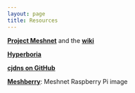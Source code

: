 ```yaml
---
layout: page
title: Resources
---
```


__[Project Meshnet](https://projectmeshnet.org/)__ and the __[wiki](https://wiki.projectmeshnet.org/Main_Page)__

__[Hyperboria](http://hyperboria.net/)__

__[cjdns on GitHub](https://github.com/cjdelisle/cjdns)__

__[Meshberry](/meshberry)__: Meshnet Raspberry Pi image
